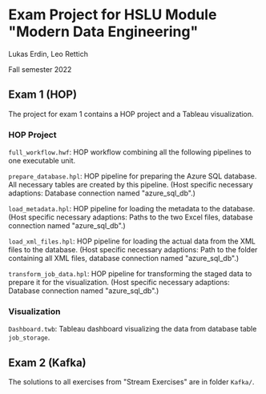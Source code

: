 # Exam Project for HSLU Module "Modern Data Engineering"

Lukas Erdin, Leo Rettich

Fall semester 2022

## Exam 1 (HOP)

The project for exam 1 contains a HOP project and a Tableau visualization. 

### HOP Project

`full_workflow.hwf`: HOP workflow combining all the following pipelines to one executable unit. 

`prepare_database.hpl`: HOP pipeline for preparing the Azure SQL database. All necessary tables are created by this pipeline. (Host specific necessary adaptions: Database connection named "azure_sql_db".)

`load_metadata.hpl`: HOP pipeline for loading the metadata to the database. (Host specific necessary adaptions: Paths to the two Excel files, database connection named "azure_sql_db".)

`load_xml_files.hpl`: HOP pipeline for loading the actual data from the XML files to the database. (Host specific necessary adaptions: Path to the folder containing all XML files, database connection named "azure_sql_db".)

`transform_job_data.hpl`: HOP pipeline for transforming the staged data to prepare it for the visualization. (Host specific necessary adaptions: Database connection named "azure_sql_db".)

### Visualization

`Dashboard.twb`: Tableau dashboard visualizing the data from database table `job_storage`.

## Exam 2 (Kafka)

The solutions to all exercises from "Stream Exercises" are in folder `Kafka/`.
